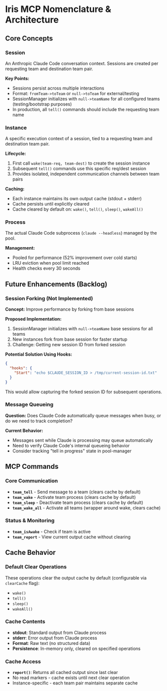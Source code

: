 # Iris MCP Nomenclature & Architecture

## Core Concepts

### Session
An Anthropic Claude Code conversation context. Sessions are created per requesting team and destination team pair.

**Key Points:**
- Sessions persist across multiple interactions
- Format: `fromTeam->toTeam` or `null->toTeam` for external/testing
- SessionManager initializes with `null->teamName` for all configured teams (testing/bootstrap purposes)
- In production, all `tell()` commands should include the requesting team name

### Instance
A specific execution context of a session, tied to a requesting team and destination team pair.

**Lifecycle:**
1. First call `wake(team-req, team-dest)` to create the session instance
2. Subsequent `tell()` commands use this specific req/dest session
3. Provides isolated, independent communication channels between team pairs

**Caching:**
- Each instance maintains its own output cache (stdout + stderr)
- Cache persists until explicitly cleared
- Cache cleared by default on: `wake()`, `tell()`, `sleep()`, `wakeAll()`

### Process
The actual Claude Code subprocess (`claude --headless`) managed by the pool.

**Management:**
- Pooled for performance (52% improvement over cold starts)
- LRU eviction when pool limit reached
- Health checks every 30 seconds

## Future Enhancements (Backlog)

### Session Forking (Not Implemented)
**Concept:** Improve performance by forking from base sessions

**Proposed Implementation:**
1. SessionManager initializes with `null->teamName` base sessions for all teams
2. New instances fork from base session for faster startup
3. Challenge: Getting new session ID from forked session

**Potential Solution Using Hooks:**
```json
{
  "hooks": {
    "Start": "echo $CLAUDE_SESSION_ID > /tmp/current-session-id.txt"
  }
}
```
This would allow capturing the forked session ID for subsequent operations.

### Message Queueing
**Question:** Does Claude Code automatically queue messages when busy, or do we need to track completion?

**Current Behavior:**
- Messages sent while Claude is processing may queue automatically
- Need to verify Claude Code's internal queueing behavior
- Consider tracking "tell in progress" state in pool-manager

## MCP Commands

### Core Communication
- **`team_tell`** - Send message to a team (clears cache by default)
- **`team_wake`** - Activate team process (clears cache by default)
- **`team_sleep`** - Deactivate team process (clears cache by default)
- **`team_wake_all`** - Activate all teams (wrapper around wake, clears cache)

### Status & Monitoring
- **`team_isAwake`** - Check if team is active
- **`team_report`** - View current output cache without clearing

## Cache Behavior

### Default Clear Operations
These operations clear the output cache by default (configurable via `clearCache` flag):
- `wake()`
- `tell()`
- `sleep()`
- `wakeAll()`

### Cache Contents
- **stdout**: Standard output from Claude process
- **stderr**: Error output from Claude process
- **Format**: Raw text (no structured data)
- **Persistence**: In-memory only, cleared on specified operations

### Cache Access
- **`report()`**: Returns all cached output since last clear
- No read markers - cache exists until next clear operation
- Instance-specific - each team pair maintains separate cache
